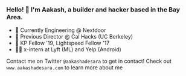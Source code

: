 ### Hello! 🌊 I'm Aakash, a builder and hacker based in the Bay Area.

- 🏡 Currently Engineering @ Nextdoor
- 🐻 Previous Director @ Cal Hacks (UC Berkeley)
- 🚀 KP Fellow '19, Lightspeed Fellow '17
- 👨‍💻 x-intern at Lyft (ML) and Yelp (Android)

Contact me on Twitter `@aakashadesara` to get in contact! Check out `www.aakashadesara.com` to learn more about me
